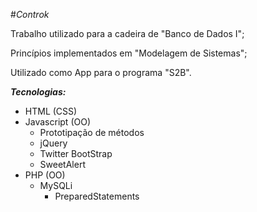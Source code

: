 #<i>Controk</i>
<p>Trabalho utilizado para a cadeira de "Banco de Dados I";</p>
<p>Princípios implementados em "Modelagem de Sistemas";</p>
<p>Utilizado como App para o programa "S2B".</p>
<p><b><i>Tecnologias:</i></b>
  <ul>
    <li>HTML (CSS)</li>
    <li>Javascript (OO)
      <ul>
        <li>Prototipação de métodos</li>
        <li>jQuery</li>
        <li>Twitter BootStrap</li>
        <li>SweetAlert</li>
      </ul>
    </li>
    <li>PHP (OO)
      <ul>
        <li>MySQLi
          <ul>
            <li>PreparedStatements</li>
          </ul>
        </li>
      </ul>
    </li>
  </ul>
</p>
